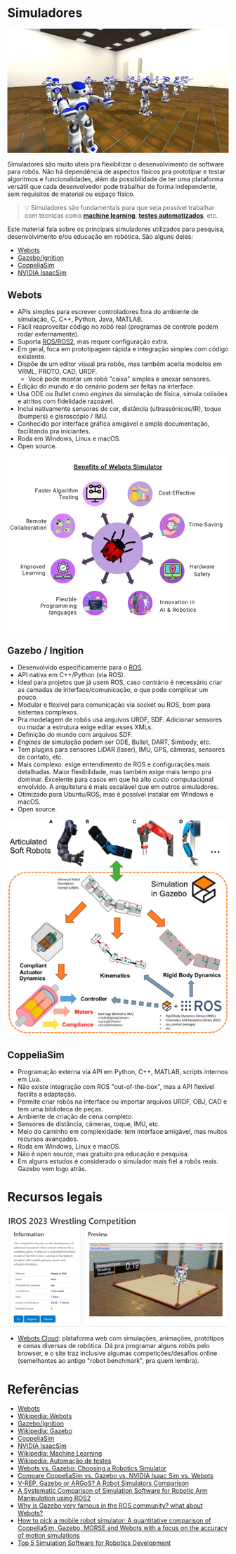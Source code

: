# Simuladores

![Gazebo Sim Highlight](image-1.png)

Simuladores são muito úteis pra flexibilizar o desenvolvimento de software para robôs. Não há dependência de aspectos físicos pra prototipar e testar algoritmos e funcionalidades, além da possibilidade de ter uma plataforma versátil que cada desenvolvedor pode trabalhar de forma independente, sem requisitos de material ou espaço físico.

> :bulb: Simuladores são fundamentais para que seja possível trabalhar com técnicas como **[machine learning](https://en.wikipedia.org/wiki/Machine_learning)**, **[testes automatizados](https://pt.wikipedia.org/wiki/Automação_de_teste)**, etc.

Este material fala sobre os principais simuladores utilizados para pesquisa, desenvolvimento e/ou educação em robótica. São alguns deles:

- [Webots](https://cyberbotics.com)
- [Gazebo/Ignition](https://gazebosim.org/home)
- [CoppeliaSim](https://www.coppeliarobotics.com)
- [NVIDIA IsaacSim](https://developer.nvidia.com/isaac/sim)

## Webots

- APIs simples para escrever controladores fora do ambiente de simulação, C, C++, Python, Java, MATLAB.
- Fácil reaproveitar código no robô real (programas de controle podem rodar externamente).
- Suporta [ROS/ROS2](/ROS/README.md), mas requer configuração extra.
- Em geral, foca em prototipagem rápida e integração simples com código existente.
- Dispõe de um editor visual pra robôs, mas também aceita modelos em VRML, PROTO, CAD, URDF.
  - Você pode montar um robô "caixa" simples e anexar sensores.
- Edição do mundo e do cenário podem ser feitas na interface.
- Usa ODE ou Bullet como _engines_ da simulação de física, simula colisões e atritos com fidelidade razoável.
- Inclui nativamente sensores de cor, distância (ultrassônicos/IR), toque (bumpers) e gisroscópio / IMU.
- Conhecido por interface gráfica amigável e ampla documentação, facilitando pra iniciantes.
- Roda em Windows, Linux e macOS.
- Open source.

![Benefits of Webots](image-2.png)

## Gazebo / Ingition

- Desenvolvido especificamente para o [ROS](/ROS/README.md).
- API nativa em C++/Python (via ROS).
- Ideal para projetos que já usem ROS, caso contrário é necessário criar as camadas de interface/comunicação, o que pode complicar um pouco.
- Modular e flexível para comunicação via socket ou ROS, bom para sistemas complexos.
- Pra modelagem de robôs usa arquivos URDF, SDF. Adicionar sensores ou mudar a estrutura exige editar esses XMLs.
- Definição do mundo com arquivos SDF.
- _Engines_ de simulação podem ser ODE, Bullet, DART, Simbody, etc.
- Tem plugins para sensores LiDAR (laser), IMU, GPS, câmeras, sensores de contato, etc.
- Mais complexo: exige entendimento de ROS e configurações mais detalhadas. Maior flexibilidade, mas também exige mais tempo pra dominar. Excelente para casos em que há alto custo computacional envolvido. A arquitetura é mais escalável que em outros simuladores.
- Otimizado para Ubuntu/ROS, mas é possível instalar em Windows e macOS.
- Open source.

![ROS + Gazebo](image-3.png)

## CoppeliaSim

- Programação externa via API em Python, C++, MATLAB, scripts internos em Lua.
- Não existe integração com ROS "out-of-the-box", mas a API flexível facilita a adaptação.
- Permite criar robôs na interface ou importar arquivos URDF, OBJ, CAD e tem uma biblioteca de peças.
- Ambiente de criação de cena completo.
- Sensores de distância, câmeras, toque, IMU, etc.
- Meio do caminho em complexidade: tem interface amigável, mas muitos recursos avançados.
- Roda em Windows, Linux e macOS.
- Não é open source, mas gratuito pra educação e pesquisa.
- Em alguns estudos é considerado o simulador mais fiel a robôs reais. Gazebo vem logo atrás.

# Recursos legais

![Webots Cloud](image.png)

- [Webots Cloud](https://webots.cloud): plataforma web com simulações, animações, protótipos e cenas diversas de robótica. Dá pra programar alguns robôs pelo browser, e o site traz inclusive algumas competições/desafios online (semelhantes ao antigo "robot benchmark", pra quem lembra).

# Referências

- [Webots](https://cyberbotics.com)
- [Wikipedia: Webots](https://en.wikipedia.org/wiki/Webots)
- [Gazebo/Ignition](https://gazebosim.org/home)
- [Wikipedia: Gazebo](<https://en.wikipedia.org/wiki/Gazebo_(simulator)>)
- [CoppeliaSim](https://www.coppeliarobotics.com)
- [NVIDIA IsaacSim](https://developer.nvidia.com/isaac/sim)
- [Wikipedia: Machine Learning](https://en.wikipedia.org/wiki/Machine_learning)
- [Wikipedia: Automação de testes](https://pt.wikipedia.org/wiki/Automação_de_teste)
- [Webots vs. Gazebo: Choosing a Robotics Simulator](https://thinkrobotics.com/blogs/learn/webots-vs-gazebo-choosing-a-robotics-simulator)
- [Compare CoppeliaSim vs. Gazebo vs. NVIDIA Isaac Sim vs. Webots](https://slashdot.org/software/comparison/CoppeliaSim-vs-Gazebo-vs-NVIDIA-Isaac-Sim-vs-Webots)
- [V-REP, Gazebo or ARGoS? A Robot Simulators Comparison](https://lenkaspace.net/tutorials/programming/robotSimulatorsComparison)
- [A Systematic Comparison of Simulation Software for Robotic Arm Manipulation using ROS2](https://arxiv.org/pdf/2204.06433)
- [Why is Gazebo very famous in the ROS community? what about Webots?](https://discourse.openrobotics.org/t/why-is-gazebo-very-famous-in-the-ros-community-what-about-webots/42459)
- [How to pick a mobile robot simulator: A quantitative comparison of CoppeliaSim, Gazebo, MORSE and Webots with a focus on the accuracy of motion simulations](https://www.researchgate.net/publication/361876364_How_to_pick_a_mobile_robot_simulator_A_quantitative_comparison_of_CoppeliaSim_Gazebo_MORSE_and_Webots_with_a_focus_on_the_accuracy_of_motion_simulations)
- [Top 5 Simulation Software for Robotics Development](https://thinkrobotics.com/blogs/learn/top-5-simulation-software-for-robotics-development)

